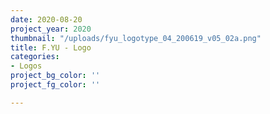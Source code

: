 ```yaml
---
date: 2020-08-20
project_year: 2020
thumbnail: "/uploads/fyu_logotype_04_200619_v05_02a.png"
title: F.YU - Logo
categories:
- Logos
project_bg_color: ''
project_fg_color: ''

---
```

